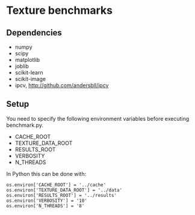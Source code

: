 # Texture benchmarks


## Dependencies

* numpy
* scipy
* matplotlib
* joblib
* scikit-learn
* scikit-image
* ipcv, http://github.com/andersbll/ipcv


## Setup

You need to specify the following environment variables before executing
benchmark.py.

* CACHE_ROOT
* TEXTURE_DATA_ROOT
* RESULTS_ROOT
* VERBOSITY
* N_THREADS

In Python this can be done with:

    os.environ['CACHE_ROOT'] = '../cache'
    os.environ['TEXTURE_DATA_ROOT'] = '../data'
    os.environ['RESULTS_ROOT'] = '../results'
    os.environ['VERBOSITY'] = '10'
    os.environ['N_THREADS'] = '8'
